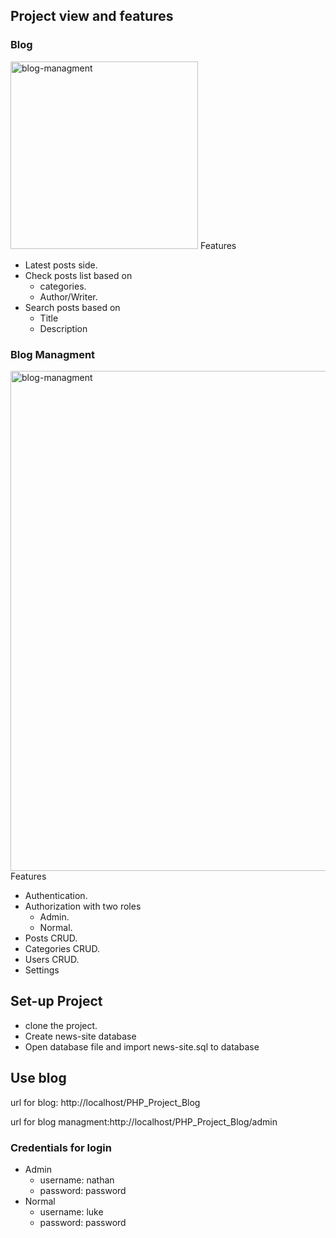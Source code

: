 ## Project view and features

### Blog

<img src="https://user-images.githubusercontent.com/93633549/200005378-8a383015-159f-41c8-a0c1-2e770b325cc5.png" alt="blog-managment" width="300"/>
Features

- Latest posts side.
- Check posts list based on
    - categories.
    - Author/Writer.
- Search posts based on
    - Title
    - Description
    

### Blog Managment

<img src="https://user-images.githubusercontent.com/93633549/200005532-1c870150-e0a6-45b2-9141-be33dc428e67.png" alt="blog-managment" width="800"/>
Features

- Authentication.
- Authorization with two roles
    - Admin.
    - Normal.
- Posts CRUD.
- Categories CRUD.
- Users CRUD.
- Settings

## Set-up Project
 - clone the project.
 - Create news-site database
 - Open database file and import news-site.sql to database
 
 ## Use blog
 
 url for blog: http://localhost/PHP_Project_Blog
 
 url for blog managment:http://localhost/PHP_Project_Blog/admin
 
 ### Credentials for login
  - Admin
    - username: nathan
    - password: password  
  - Normal
    - username: luke
    - password: password

